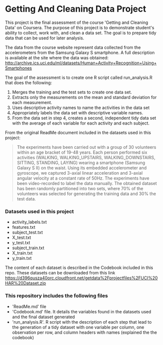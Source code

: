 # Getting And Cleaning Data Project

This project is the final assessment of the course 'Getting and Cleaning Data' on Coursera.
The purpose of this project is to demonstrate  student's ability to collect, work with, and clean a data set. The goal is to prepare tidy data that can be used for later analysis.

The data from the course website represent data collected from the accelerometers from the Samsung Galaxy S smartphone. A full description is available at the site where the data was obtained:
http://archive.ics.uci.edu/ml/datasets/Human+Activity+Recognition+Using+Smartphones


The goal of the assessment is to create one R script called run_analysis.R that does the following:

1. Merges the training and the test sets to create one data set.
2. Extracts only the measurements on the mean and standard deviation for each measurement.
3. Uses descriptive activity names to name the activities in the data set
4. Appropriately labels the data set with descriptive variable names.
5. From the data set in step 4, creates a second, independent tidy data set with the average of each variable for each activity and each subject.

From the original ReadMe document included in the datasets used in this project:

> The experiments have been carried out with a group of 30 volunteers within an age bracket of 19-48 years. Each person performed six activities (WALKING, WALKING_UPSTAIRS, WALKING_DOWNSTAIRS, SITTING, STANDING, LAYING) wearing a smartphone (Samsung Galaxy S II) on the waist. Using its embedded accelerometer and gyroscope, we captured 3-axial linear acceleration and 3-axial angular velocity at a constant rate of 50Hz. The experiments have been video-recorded to label the data manually. The obtained dataset has been randomly partitioned into two sets, where 70% of the volunteers was selected for generating the training data and 30% the test data.

### Datasets used in this project

* activity_labels.txt
* features.txt
* subject_test.txt
* X_test.txt
* y_test.txt
* subject_train.txt
* X_train.txt
* y_train.txt

The content of each dataset is described in the Codebook included in this repo.
These datasets can be downloaded from this link
https://d396qusza40orc.cloudfront.net/getdata%2Fprojectfiles%2FUCI%20HAR%20Dataset.zip 

### This repository includes the following files

* 'ReadMe.md' file
* 'Codebook.md' file. It details the variables found in the datasets used and the final dataset generated
* 'run_analysis.R'. R script with the description of each step that lead to the generation of a tidy dataset with one variable per column, one observation per row, and column headers with names (explained the the codebook)
